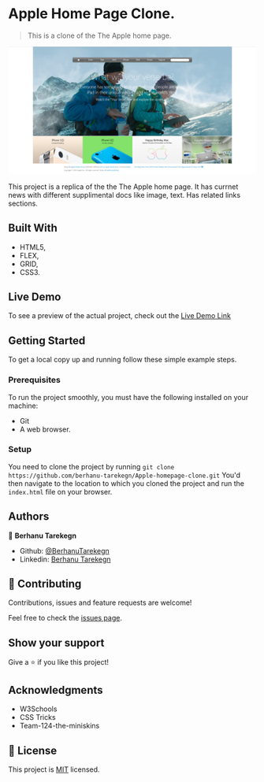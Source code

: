 # Apple Home Page Clone.

> This is a clone of the The Apple home page.

![screenshot](./asset/images/apple.png)

This project is a replica of the the The Apple home page. It has currnet news with different supplimental docs like image, text. Has related links sections.

## Built With

- HTML5,
- FLEX,
- GRID,
- CSS3.

## Live Demo

To see a preview of the actual project, check out the [Live Demo Link](https://rawcdn.githack.com/berhanu-tarekegn/Apple-homepage-clone/develop/index.html)


## Getting Started

To get a local copy up and running follow these simple example steps.

### Prerequisites
To run the project smoothly, you must have the following installed on your machine:

- Git
- A web browser.

### Setup
You need to clone the project by running `git clone https://github.com/berhanu-tarekegn/Apple-homepage-clone.git` You'd then navigate to the location to which you cloned the project and run the `index.html` file on your browser.

## Authors

👤 **Berhanu Tarekegn**

- Github: [@BerhanuTarekegn](https://github.com/berhanu-tarekegn)
- Linkedin: [Berhanu Tarekegn](https://www.linkedin.com/in/berhanu-tarekegn-687367123/)

## 🤝 Contributing

Contributions, issues and feature requests are welcome!

Feel free to check the [issues page](issues/).

## Show your support

Give a ⭐️ if you like this project!

## Acknowledgments

- W3Schools
- CSS Tricks
- Team-124-the-miniskins 

## 📝 License

This project is [MIT](lic.url) licensed.

